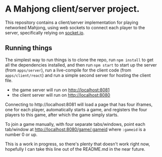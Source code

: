 # A Mahjong client/server project.

This repository contains a client/server implementation for playing networked Mahjong, using web sockets to connect each player to the server, specifically relying on [socket.io]().

## Running things

The simplest way to run things is to clone the repo, run `npm install` to get all the dependencies installed, and then run `npm start` to start up the server (from `apps/server`), run a live-compile for the client code (from `apps/client/react`) and run a simple second server for hosting the client file.

- the game server will run on [http://localhost:8081](http://localhost:8081)
- the client server will run on [http://localhost:8080](http://localhost:8080)

Connecting to http://localhost:8081 will load a page that has four iframes, one for each player, automatically starts a game, and registers the four players to this game, after which the game simply starts.

To join a game manually, with four separate tabs/windows, point each tab/window at [http://localhost:8080/game/:gameid](http://localhost:8080/game/0) where `:gameid` is a number 0 or up.

This is a work in progress, so there's plenty that doesn't work right now, hopefully I can take this line out of the README.md in the near future.
